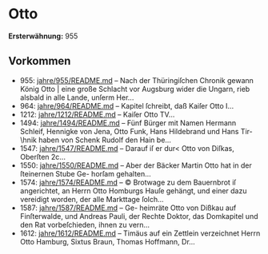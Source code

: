# Otto

**Ersterwähnung:** 955

## Vorkommen
- 955: [jahre/955/README.md](../jahre/955/README.md) – Nach der Thüringiſchen Chronik gewann König Otto |
eine große Schlacht vor Augsburg wider die Ungarn,
rieb alsbald in alle Lande, unſerm Her...
- 964: [jahre/964/README.md](../jahre/964/README.md) – Kapitel ſchreibt, daß Kaiſer Otto I...
- 1212: [jahre/1212/README.md](../jahre/1212/README.md) – Kaiſer Otto TV...
- 1494: [jahre/1494/README.md](../jahre/1494/README.md) – Fünf Bürger mit Namen Hermann Schleif, Hennigke
von Jena, Otto Funk, Hans Hildebrand und Hans Tir-
\hnik haben von Schenk Rudolf den Hain be...
- 1547: [jahre/1547/README.md](../jahre/1547/README.md) – Darauf iſ er
dur< Otto von Diſkas, Oberſten 2c...
- 1550: [jahre/1550/README.md](../jahre/1550/README.md) – Aber der
Bäcker Martin Otto hat in der ſteinernen Stube Ge-
horſam gehalten...
- 1574: [jahre/1574/README.md](../jahre/1574/README.md) – © Brotwage zu dem Bauernbrot iſ angerichtet, an
Herrn Otto Homburgs Hauſe gehängt, und einer dazu
vereidigt worden, der alle Markttage ſolch...
- 1587: [jahre/1587/README.md](../jahre/1587/README.md) – Ge-
heimräte Otto von Dißkau auf Finſterwalde, und Andreas
Pauli, der Rechte Doktor, das Domkapitel und den Rat
vorbeſchieden, ihnen zu vern...
- 1612: [jahre/1612/README.md](../jahre/1612/README.md) – Timäus auf
ein Zettlein verzeichnet Herrn Otto Hamburg, Sixtus
Braun, Thomas Hoffmann, Dr...
